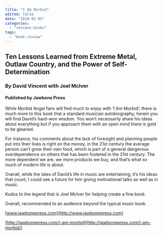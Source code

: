 ```yaml
---
title: "I Am Morbid"
edited: false
date: "2020-02-05"
categories:
  - "reviews-books"
tags:
  - "book-review"
---
```


## Ten Lessons Learned from Extreme Metal, Outlaw Country, and the Power of Self-Determination

### By David Vincent with Joel McIver

#### Published by Jawbone Press

While Morbid Angel fans will find much to enjoy with ‘I Am Morbid’; there is much more to this book that a standard musician autobiography, herein you will find David’s hard-won wisdom. You won’t necessarily share his ideas about everything but if you approach them with an open mind there is gold to be gleaned.

For instance, his comments about the lack of foresight and planning people put into their lives is right on the money, in the 21st century the average person can’t grow their own food, which is part of a general dangerous overdependence on others that has been fostered in the 21st century. The more dependent we are, we more products we buy, and that’s what so much of modern life is about.

Overall, while the tales of David’s life in music are entertaining, it’s his ideas that count, I could see a future for him giving motivational talks as well as in music.

Kudos to the legend that is Joel McIver for helping create a fine book.

Overall, recommended to an audience beyond the typical music book.

[www.jawbonepress.com](http://www.jawbonepress.com)

[http://jawbonepress.com/i-am-morbid](http://jawbonepress.com/i-am-morbid/)
